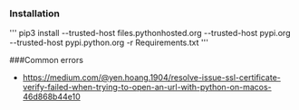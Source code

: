 ### Installation

'''
pip3 install --trusted-host files.pythonhosted.org --trusted-host pypi.org --trusted-host pypi.python.org -r Requirements.txt
'''


###Common errors 

- https://medium.com/@yen.hoang.1904/resolve-issue-ssl-certificate-verify-failed-when-trying-to-open-an-url-with-python-on-macos-46d868b44e10